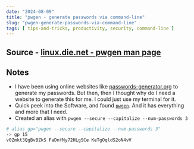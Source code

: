 ```yaml
---
date: "2024-08-09"
title: "pwgen - generate passwords via command-line"
slug: "pwgen-generate-passwords-via-command-line"
tags: [ tips-and-tricks, productivity, security, command-line ]
---
```




## Source - [linux.die.net - pwgen man page][1]

## Notes
* I have been using online websites like [passwords-generator.org][2] to generate my passwords. But then, then I thought why do I need a website to generate this for me. I could just use my terminal for it.
* Quick peek into the Software, and found [`pwgen`][1]. And it has everything and more that I need.
* Created an alias with `pwgen --secure --capitalize --num-passwords 3`

```bash
# alias gp="pwgen --secure --capitalize --num-passwords 3"
-> gp 15
v0Zmkt3QgBvBZkS FaDnfNy72HLgSCe KeTgOqldS2oN4vV
```



   [1]: https://linux.die.net/man/1/pwgen
   [2]: https://passwords-generator.org/
